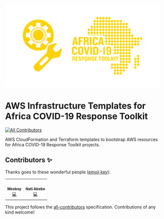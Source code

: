 ![](https://github.com/Ethiopia-COVID19/aws-infrastructure/blob/adding-image-readme/acrt_19_aws_infrastructure.png)

# AWS Infrastructure Templates for Africa COVID-19 Response Toolkit
<!-- ALL-CONTRIBUTORS-BADGE:START - Do not remove or modify this section -->
[![All Contributors](https://img.shields.io/badge/all_contributors-2-orange.svg?style=flat-square)](#contributors-)
<!-- ALL-CONTRIBUTORS-BADGE:END -->

AWS CloudFormation and Terraform templates to bootstrap AWS resources for Africa COVID-19 Response Toolkit projects.

## Contributors ✨

Thanks goes to these wonderful people ([emoji key](https://allcontributors.org/docs/en/emoji-key)):

<!-- ALL-CONTRIBUTORS-LIST:START - Do not remove or modify this section -->
<!-- prettier-ignore-start -->
<!-- markdownlint-disable -->
<table>
  <tr>
    <td align="center"><a href="https://github.com/Mexboy"><img src="https://avatars0.githubusercontent.com/u/2456213?v=4" width="100px;" alt=""/><br /><sub><b>Mexboy</b></sub></a><br /><a href="https://github.com/Ethiopia-COVID19/aws-infrastructure/commits?author=Mexboy" title="Code">💻</a></td>
    <td align="center"><a href="https://github.com/nabebe"><img src="https://avatars2.githubusercontent.com/u/17017927?v=4" width="100px;" alt=""/><br /><sub><b>Nati Abebe</b></sub></a><br /><a href="https://github.com/Ethiopia-COVID19/aws-infrastructure/commits?author=nabebe" title="Code">💻</a></td>
  </tr>
</table>

<!-- markdownlint-enable -->
<!-- prettier-ignore-end -->
<!-- ALL-CONTRIBUTORS-LIST:END -->

This project follows the [all-contributors](https://github.com/all-contributors/all-contributors) specification. Contributions of any kind welcome!
